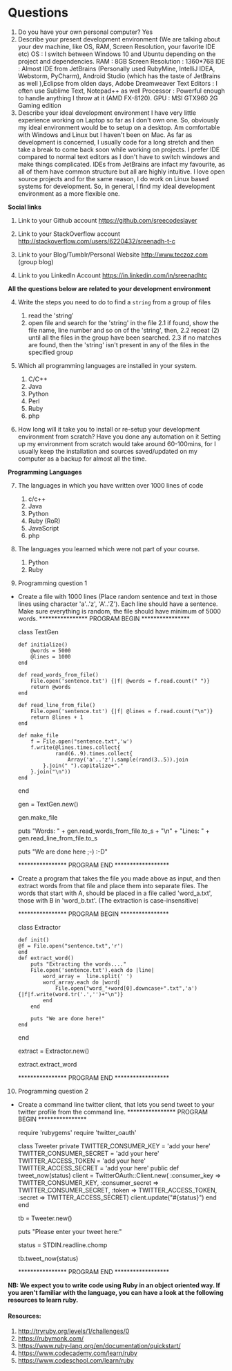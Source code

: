# Questions

1. Do you have your own personal computer?
	Yes
2. Describe your present development environment (We are talking about your dev machine, like OS, RAM, Screen Resolution, your favorite IDE etc)
	OS : I switch between Windows 10 and Ubuntu depending on the project and dependencies.
	RAM : 8GB
	Screen Resolution : 1360*768
	IDE : Almost IDE from JetBrains (Personally used RubyMine, IntelliJ IDEA, Webstorm, PyCharm), Android Studio (which has the taste of JetBrains as well ),Eclipse from olden days, Adobe Dreamweaver
	Text Editors : I often use Sublime Text, Notepad++ as well
	Processor : Powerful enough to handle anything I throw at it (AMD FX-8120).
	GPU : MSI GTX960 2G Gaming edition
3. Describe your ideal development environment
	I have very little experience working on Laptop so far as I don't own one.
	So, obviously my ideal environment would be to setup on a desktop. 
	Am comfortable with Windows and Linux but I haven't been on Mac. As far as development is concerned, I usually code for a long stretch and then take a break to come back soon while working on projects. I prefer IDE compared to normal text editors as I don't have to switch windows and make things complicated.
	IDEs from JetBrains are infact my favourite, as all of them have common structure but all are highly intuitive.
	I love open source projects and for the same reason, I do work on Linux based systems for development. So, in general, I find my ideal development environment as a more flexible one.
	
**Social links**

1. Link to your Github account
	https://github.com/sreecodeslayer
	
2. Link to your StackOverflow account
	http://stackoverflow.com/users/6220432/sreenadh-t-c

3. Link to your Blog/Tumblr/Personal Website
	http://www.teczoz.com  (group blog)
	
4. Link to you LinkedIn Account
	https://in.linkedin.com/in/sreenadhtc
	
**All the questions below are related to your development environment**

4. Write the steps you need to do to find a `string` from a group of files
	1. read the 'string'
	2. open file and search for the 'string' in the file
		2.1 if found, show the file name, line number and so on of the 'string', then,
		2.2 repeat (2) until all the files in the group have been searched.
		2.3 if no matches are found, then the 'string' isn't present in any of the files in the specified group

5. Which all programming languages are installed in your system.
	1. C/C++
	2. Java
	3. Python
	4. Perl
	5. Ruby
	6. php
	
6. How long will it take you to install or re-setup your development environment from scratch? Have you done any automation on it
	Setting up my environment from scratch would take around 60-100mins, for I usually keep the installation and sources saved/updated on my
	computer as a backup for almost all the time.
	
**Programming Languages**

7. The languages in which you have written over 1000 lines of code
	1. c/c++
	2. Java
	3. Python
	4. Ruby (RoR)
	5. JavaScript
	6. php
	
8. The languages you learned which were not part of your course.
	1. Python
	2. Ruby
	
9. Programming question 1

  * Create a file with 1000 lines (Place random sentence and text in those lines using character 'a'..'z', 'A'..'Z'). Each line should have a sentence. Make sure everything is random, the file should have minimum of 5000 words.
	**************** PROGRAM BEGIN ****************
  
	class TextGen
	
		def initialize()
			@words = 5000
			@lines = 1000
		end

		def read_words_from_file()
			File.open('sentence.txt') {|f| @words = f.read.count(" ")}
			return @words
		end
	
		def read_line_from_file()
			File.open('sentence.txt') {|f| @lines = f.read.count("\n")}
			return @lines + 1
		end
	
		def make_file
			f = File.open("sentence.txt",'w')
			f.write(@lines.times.collect{
					rand(6..9).times.collect{
						Array('a'..'z').sample(rand(3..5)).join
				}.join(" ").capitalize+"."
			}.join("\n"))
		end
	end

	gen = TextGen.new()
	
	gen.make_file

	puts "Words: " + gen.read_words_from_file.to_s + "\n" + "Lines: " + gen.read_line_from_file.to_s
	
	puts "We are done here ;-) :-D"
	

	**************** PROGRAM END ******************
	
	
  * Create a program that takes the file you made above as input, and then extract words from that file and place them into separate files. The words that start with A, should be placed in a file called 'word_a.txt', those with B in 'word_b.txt'. (The extraction is case-insensitive)
	
	**************** PROGRAM BEGIN ****************
	
	class Extractor
	
		def init()
		@f = File.open("sentence.txt",'r')		
		end
		def extract_word()
			puts "Extracting the words...."
			File.open('sentence.txt').each do |line|
				word_array =  line.split(' ')
				word_array.each do |word|			
					File.open("word_"+word[0].downcase+".txt",'a'){|f|f.write(word.tr('.','')+"\n")}
				end
			end
			
			puts "We are done here!"
		end
	end
	
	extract = Extractor.new()
	
	extract.extract_word
	
	
	**************** PROGRAM END ******************
	
	
10. Programming question 2

  * Create a command line twitter client, that lets you send tweet to your twitter profile from the command line.
	**************** PROGRAM BEGIN ****************
	
	
	
	require 'rubygems'
	require 'twitter_oauth'

	class Tweeter
	private
		TWITTER_CONSUMER_KEY = 'add your here'
		TWITTER_CONSUMER_SECRET = 'add your here'
		TWITTER_ACCESS_TOKEN = 'add your here'
		TWITTER_ACCESS_SECRET = 'add your here'
	public
		def tweet_now(status)
			client = TwitterOAuth::Client.new(
			:consumer_key => TWITTER_CONSUMER_KEY,
			:consumer_secret => TWITTER_CONSUMER_SECRET,
			:token => TWITTER_ACCESS_TOKEN,
			:secret => TWITTER_ACCESS_SECRET)
			client.update("#{status}")
		end
	end

	tb = Tweeter.new()
	
	puts "Please enter your tweet here:"
	
	status = STDIN.readline.chomp
	
	tb.tweet_now(status)
	
	
	
	**************** PROGRAM END ******************
	

  **NB: We expect you to write code using Ruby in an object oriented way. If you aren't familiar with the language, you can have a look at the following resources to learn ruby.**

  #### Resources:
  1. http://tryruby.org/levels/1/challenges/0
  2. https://rubymonk.com/
  3. https://www.ruby-lang.org/en/documentation/quickstart/
  4. https://www.codecademy.com/learn/ruby
  5. https://www.codeschool.com/learn/ruby
